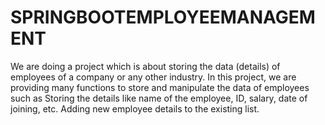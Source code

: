 # SPRINGBOOTEMPLOYEEMANAGEMENT
We are doing a project which is about storing the data (details) of employees of a company or any other industry.  In this project, we are providing many functions to store and manipulate the data of employees such as  Storing the details like name of the employee,  ID, salary, date of joining, etc. Adding new employee details to the existing list.
